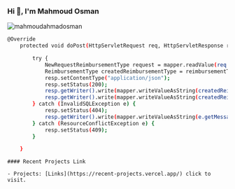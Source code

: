  <h3 align="left">Hi 👋, I'm Mahmoud Osman</h3>

<p align="left"> <img src="https://komarev.com/ghpvc/?username=mahmoudahmadosman&label=Profile%20views&color=0e75b6&style=flat" alt="mahmoudahmadosman" /> </p>
 
 
```bash
@Override
    protected void doPost(HttpServletRequest req, HttpServletResponse resp) throws ServletException, IOException {

        try {
            NewRequestReimbursementType request = mapper.readValue(req.getInputStream(), NewRequestReimbursementType.class);
            ReimbursementType createdReimbursementType = reimbursementTypeService.createReimbursementType(request);
            resp.setContentType("application/json");
            resp.setStatus(200);
            resp.getWriter().write(mapper.writeValueAsString(createdReimbursementType.getType_id())); 
            resp.getWriter().write(mapper.writeValueAsString(createdReimbursementType.getType_id()));
        } catch (InvalidSQLException e) {
            resp.setStatus(404);
            resp.getWriter().write(mapper.writeValueAsString(e.getMessage()));
        } catch (ResourceConflictException e) {
            resp.setStatus(409);
        }

    }

```
```
#### Recent Projects Link

- Projects: [Links](https://recent-projects.vercel.app/) click to visit.
```
